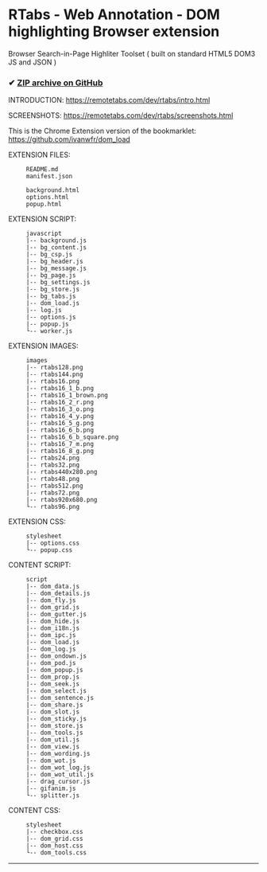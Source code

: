 <!-- README.md _TAG (220325:18h:05) -->
# RTabs - Web Annotation - DOM highlighting Browser extension

Browser Search-in-Page Highliter Toolset ( built on standard HTML5 DOM3 JS and JSON )

### ✔ [ZIP archive on GitHub](../../archive/master.zip)

INTRODUCTION:
    https://remotetabs.com/dev/rtabs/intro.html

SCREENSHOTS:
    https://remotetabs.com/dev/rtabs/screenshots.html

This is the Chrome Extension version of the bookmarklet:
    https://github.com/ivanwfr/dom_load

<!--{{{
:r !tree $APROJECTS/GITHUB/RTabsExtension | sed -e 's/^/    /'

}}}-->
 EXTENSION FILES: <!--{{{-->
```
     README.md
     manifest.json

     background.html
     options.html
     popup.html

```
<!--}}}-->
 EXTENSION SCRIPT: <!--{{{-->
```
     javascript
     |-- background.js
     |-- bg_content.js
     |-- bg_csp.js
     |-- bg_header.js
     |-- bg_message.js
     |-- bg_page.js
     |-- bg_settings.js
     |-- bg_store.js
     |-- bg_tabs.js
     |-- dom_load.js
     |-- log.js
     |-- options.js
     |-- popup.js
     └-- worker.js

```
<!--}}}-->
 EXTENSION IMAGES: <!--{{{-->
```
     images
     |-- rtabs128.png
     |-- rtabs144.png
     |-- rtabs16.png
     |-- rtabs16_1_b.png
     |-- rtabs16_1_brown.png
     |-- rtabs16_2_r.png
     |-- rtabs16_3_o.png
     |-- rtabs16_4_y.png
     |-- rtabs16_5_g.png
     |-- rtabs16_6_b.png
     |-- rtabs16_6_b_square.png
     |-- rtabs16_7_m.png
     |-- rtabs16_8_g.png
     |-- rtabs24.png
     |-- rtabs32.png
     |-- rtabs440x280.png
     |-- rtabs48.png
     |-- rtabs512.png
     |-- rtabs72.png
     |-- rtabs920x680.png
     └-- rtabs96.png
```
<!--}}}-->
EXTENSION CSS: <!--{{{-->
```
     stylesheet
     |-- options.css
     └-- popup.css
```
<!--}}}-->
 CONTENT SCRIPT: <!--{{{-->
```
     script
     |-- dom_data.js
     |-- dom_details.js
     |-- dom_fly.js
     |-- dom_grid.js
     |-- dom_gutter.js
     |-- dom_hide.js
     |-- dom_i18n.js
     |-- dom_ipc.js
     |-- dom_load.js
     |-- dom_log.js
     |-- dom_ondown.js
     |-- dom_pod.js
     |-- dom_popup.js
     |-- dom_prop.js
     |-- dom_seek.js
     |-- dom_select.js
     |-- dom_sentence.js
     |-- dom_share.js
     |-- dom_slot.js
     |-- dom_sticky.js
     |-- dom_store.js
     |-- dom_tools.js
     |-- dom_util.js
     |-- dom_view.js
     |-- dom_wording.js
     |-- dom_wot.js
     |-- dom_wot_log.js
     |-- dom_wot_util.js
     |-- drag_cursor.js
     |-- gifanim.js
     └-- splitter.js
```
<!--}}}-->
CONTENT CSS: <!--{{{-->
```
     stylesheet
     |-- checkbox.css
     |-- dom_grid.css
     |-- dom_host.css
     └-- dom_tools.css
```
<!--}}}-->

<hr>

